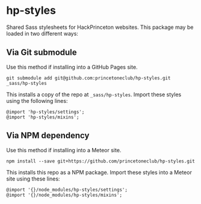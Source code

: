 # hp-styles
Shared Sass stylesheets for HackPrinceton websites. This package may be loaded in two different ways:

## Via Git submodule
Use this method if installing into a GitHub Pages site.

```
git submodule add git@github.com:princetoneclub/hp-styles.git _sass/hp-styles
```

This installs a copy of the repo at `_sass/hp-styles`. Import these styles using the following lines:

```
@import 'hp-styles/settings';
@import 'hp-styles/mixins';
```

## Via NPM dependency
Use this method if installing into a Meteor site.

```
npm install --save git+https://github.com/princetoneclub/hp-styles.git
```

This installs this repo as a NPM package. Import these styles into a Meteor site using these lines:

```
@import '{}/node_modules/hp-styles/settings';
@import '{}/node_modules/hp-styles/mixins';
```
